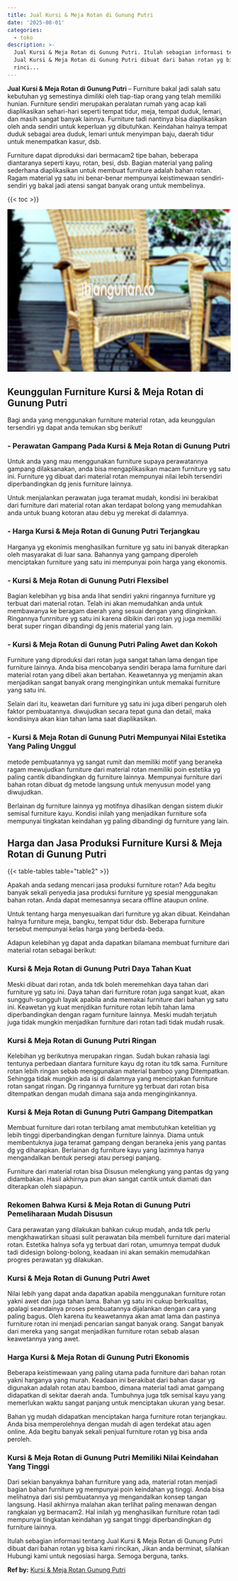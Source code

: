 ```yaml
---
title: Jual Kursi & Meja Rotan di Gunung Putri
date: '2025-08-01'
categories:
  - toko
description: >-
  Jual Kursi & Meja Rotan di Gunung Putri. Itulah sebagian informasi tentang
  Jual Kursi & Meja Rotan di Gunung Putri dibuat dari bahan rotan yg bisa kami
  rinci...
---
```


**Jual Kursi & Meja Rotan di Gunung Putri** – Furniture bakal jadi salah satu kebutuhan yg semestinya dimiliki oleh tiap-tiap orang yang telah memiliki hunian. Furniture sendiri merupakan peralatan rumah yang acap kali diaplikasikan sehari-hari seperti tempat tidur, meja, tempat duduk, lemari, dan masih sangat banyak lainnya. Furniture tadi nantinya bisa diaplikasikan oleh anda sendiri untuk keperluan yg dibutuhkan. Keindahan halnya tempat duduk sebagai area duduk, lemari untuk menyimpan baju, daerah tidur untuk menempatkan kasur, dsb.

Furniture dapat diproduksi dari bermacam2 tipe bahan, beberapa diantaranya seperti kayu, rotan, besi, dsb. Bagian material yang paling sederhana diaplikasikan untuk membuat furniture adalah bahan rotan. Ragam material yg satu ini benar-benar mempunyai keistimewaan sendiri-sendiri yg bakal jadi atensi sangat banyak orang untuk membelinya.

{{< toc >}}

![Jual Kursi & Meja Rotan di Gunung Putri](/images/kursi-meja-rotan-murah20.png)

## Keunggulan Furniture Kursi & Meja Rotan di Gunung Putri

Bagi anda yang menggunakan furniture material rotan, ada keunggulan tersendiri yg dapat anda temukan sbg berikut!

### \- Perawatan Gampang Pada Kursi & Meja Rotan di Gunung Putri

Untuk anda yang mau menggunakan furniture supaya perawatannya gampang dilaksanakan, anda bisa mengaplikasikan macam furniture yg satu ini. Furniture yg dibuat dari material rotan mempunyai nilai lebih tersendiri diperbandingkan dg jenis furniture lainnya.

Untuk menjalankan perawatan juga teramat mudah, kondisi ini berakibat dari furniture dari material rotan akan terdapat bolong yang memudahkan anda untuk buang kotoran atau debu yg merekat di dalamnya.

### \- Harga Kursi & Meja Rotan di Gunung Putri Terjangkau

Harganya yg ekonimis menghasilkan furniture yg satu ini banyak diterapkan oleh masyarakat di luar sana. Bahannya yang gampang diperoleh menciptakan furniture yang satu ini mempunyai poin harga yang ekonomis.

### \- Kursi & Meja Rotan di Gunung Putri Flexsibel

Bagian kelebihan yg bisa anda lihat sendiri yakni ringannya furniture yg terbuat dari material rotan. Telah ini akan memudahkan anda untuk membawanya ke beragam daerah yang sesuai dengan yang diinginkan. Ringannya funrniture yg satu ini karena dibikin dari rotan yg juga memiliki berat super ringan dibandingi dg jenis material yang lain.

### \- Kursi & Meja Rotan di Gunung Putri Paling Awet dan Kokoh

Furniture yang diproduksi dari rotan juga sangat tahan lama dengan tipe furniture lainnya. Anda bisa mencobanya sendiri berapa lama furniture dari material rotan yang dibeli akan bertahan. Keawetannya yg menjamin akan menjadikan sangat banyak orang menginginkan untuk memakai furniture yang satu ini.

Selain dari itu, keawetan dari furniture yg satu ini juga diberi pengaruh oleh faktor pembuatannya. diwujudkan secara tepat guna dan detail, maka kondisinya akan kian tahan lama saat diaplikasikan.

### \- Kursi & Meja Rotan di Gunung Putri Mempunyai Nilai Estetika Yang Paling Unggul

metode pembuatannya yg sangat rumit dan memiliki motif yang beraneka ragam mewujudkan furniture dari material rotan memiliki poin estetika yg paling cantik dibandingkan dg furniture lainnya. Mempunyai furniture dari bahan rotan dibuat dg metode langsung untuk menyusun model yang diwujudkan.

Berlainan dg furniture lainnya yg motifnya dihasilkan dengan sistem diukir semisal furniture kayu. Kondisi inilah yang menjadikan furniture sofa mempunyai tingkatan keindahan yg paling dibandingi dg furniture yang lain.

## Harga dan Jasa Produksi Furniture Kursi & Meja Rotan di Gunung Putri

{{< table-tables table="table2" >}}

Apakah anda sedang mencari jasa produksi furniture rotan? Ada begitu banyak sekali penyedia jasa produksi furniture yg spesial menggunakan bahan rotan. Anda dapat memesannya secara offline ataupun online.

Untuk tentang harga menyesuaikan dari furniture yg akan dibuat. Keindahan halnya furniture meja, bangku, tempat tidur dsb. Beberapa furniture tersebut mempunyai kelas harga yang berbeda-beda.

Adapun kelebihan yg dapat anda dapatkan bilamana membuat furniture dari material rotan sebagai berikut:

### Kursi & Meja Rotan di Gunung Putri Daya Tahan Kuat

Meski dibuat dari rotan, anda tdk boleh meremehkan daya tahan dari furniture yg satu ini. Daya tahan dari furniture rotan juga sangat kuat, akan sungguh-sungguh layak apabila anda memakai furniture dari bahan yg satu ini. Keawetan yg kuat menjdikan furniture rotan lebih tahan lama diperbandingkan dengan ragam furniture lainnya. Meski mudah terjatuh juga tidak mungkin menjadikan furniture dari rotan tadi tidak mudah rusak.

### Kursi & Meja Rotan di Gunung Putri Ringan

Kelebihan yg berikutnya merupakan ringan. Sudah bukan rahasia lagi tentunya perbedaan diantara furniture kayu dg rotan itu tdk sama. Furniture rotan lebih ringan sebab menggunakan material bamboo yang Ditempatkan. Sehingga tidak mungkin ada isi di dalamnya yang menciptakan furniture rotan sangat ringan. Dg ringannya furniture yg terbuat dari rotan bisa ditempatkan dengan mudah dimana saja anda menginginkannya.

### Kursi & Meja Rotan di Gunung Putri Gampang Ditempatkan

Membuat furniture dari rotan terbilang amat membutuhkan ketelitian yg lebih tinggi diperbandingkan dengan furniture lainnya. Diama untuk membentuknya juga teramat gampang dengan beraneka jenis yang pantas dg yg diharapkan. Berlainan dg furniture kayu yang lazimnya hanya mengandalkan bentuk persegi atau persegi panjang.

Furniture dari material rotan bisa Disusun melengkung yang pantas dg yang didambakan. Hasil akhirnya pun akan sangat cantik untuk diamati dan diterapkan oleh siapapun.

### Rekomen Bahwa Kursi & Meja Rotan di Gunung Putri Pemeliharaan Mudah Disusun

Cara perawatan yang dilakukan bahkan cukup mudah, anda tdk perlu mengkhawatirkan situasi sulit perawatan bila membeli furniture dari material rotan. Estetika halnya sofa yg terbuat dari rotan, umumnya tempat duduk tadi didesign bolong-bolong, keadaan ini akan semakin memudahkan progres perawatan yg dilakukan.

### Kursi & Meja Rotan di Gunung Putri Awet

Nilai lebih yang dapat anda dapatkan apabila menggunakan furniture rotan yakni awet dan juga tahan lama. Bahan yg satu ini cukup berkualitas, apalagi seandainya proses pembuatannya dijalankan dengan cara yang paling bagus. Oleh karena itu keawetannya akan amat lama dan pastinya furniture rotan ini menjadi pencarian sangat banyak orang. Sangat banyak dari mereka yang sangat menjadikan furniture rotan sebab alasan keawetannya yang awet.

### Harga Kursi & Meja Rotan di Gunung Putri Ekonomis

Beberapa keistimewaan yang paling utama pada furniture dari bahan rotan yakni harganya yang murah. Keadaan ini berakibat dari bahan dasar yg digunakan adalah rotan atau bamboo, dimana material tadi amat gampang didapatkan di sekitar daerah anda. Tumbuhnya juga tdk semisal kayu yang memerlukan waktu sangat panjang untuk menciptakan ukuran yang besar.

Bahan yg mudah didapatkan menciptakan harga furniture rotan terjangkau. Anda bisa memperolehnya dengan mudah di agen terdekat atau agen online. Ada begitu banyak sekali penjual furniture rotan yg bisa anda peroleh.

### Kursi & Meja Rotan di Gunung Putri Memiliki Nilai Keindahan Yang Tinggi

Dari sekian banyaknya bahan furniture yang ada, material rotan menjadi bagian bahan furniture yg mempunyai poin keindahan yg tinggi. Anda bisa melihatnya dari sisi pembuatannya yg mengandalkan konsep tangan langsung. Hasil akhirnya malahan akan terlihat paling menawan dengan rangkaian yg bermacam2. Hal inilah yg menghasilkan furniture rotan tadi mempunyai tingkatan keindahan yg sangat tinggi diperbandingkan dg furniture lainnya.

Itulah sebagian informasi tentang Jual Kursi & Meja Rotan di Gunung Putri dibuat dari bahan rotan yg bisa kami rincikan, Jikan anda berminat, silahkan Hubungi kami untuk negosiasi harga. Semoga berguna, tanks.

**Ref by:** [Kursi & Meja Rotan Gunung Putri](https://id.wikipedia.org/wiki/Kursi)
